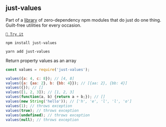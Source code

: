 <!-- DO NOT EDIT THIS FILE! THIS FILE WAS AUTOGENERATED BY TEMPLATE-MATE -->

## just-values

Part of a [library](https://anguscroll.com/just) of zero-dependency npm modules that do just do one thing.
Guilt-free utilities for every occasion.

[`🍦 Try it`](https://anguscroll.com/just/just-values)

```shell
npm install just-values
```
```shell
yarn add just-values
```

Return property values as an array

```js
const values = require('just-values');

values({a: 4, c: 8}); // [4, 8]
values({a: {aa: 2}, b: {bb: 4}}); // [{aa: 2}, {bb: 4}]
values({}); // []
values([1, 2, 3]); // [1, 2, 3]
values(function(a, b) {return a + b;}); // []
values(new String('hello')); // ['h', 'e', 'l', 'l', 'o']
values(1); // throws exception
values(true); // throws exception
values(undefined); // throws exception
values(null); // throws exception
```
